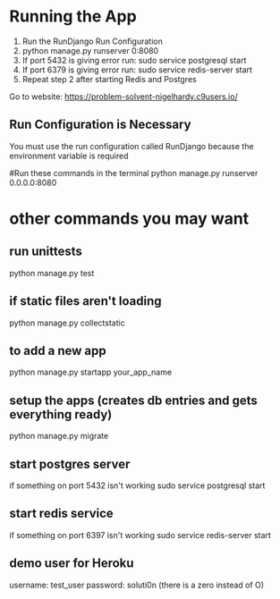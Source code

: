 # Running the App
1. Run the RunDjango Run Configuration
2. python manage.py runserver 0:8080
3. If port 5432 is giving error run: sudo service postgresql start
4. If port 6379 is giving error run: sudo service redis-server start
5. Repeat step 2 after starting Redis and Postgres

Go to website: https://problem-solvent-nigelhardy.c9users.io/

## Run Configuration is Necessary
You must use the run configuration called RunDjango because the environment variable is required

#Run these commands in the terminal
    python manage.py runserver 0.0.0.0:8080

# other commands you may want

## run unittests
python manage.py test

## if static files aren't loading
python manage.py collectstatic

## to add a new app
python manage.py startapp your_app_name

## setup the apps (creates db entries and gets everything ready)
python manage.py migrate

## start postgres server
if something on port 5432 isn't working
sudo service postgresql start

## start redis service
if something on port 6397 isn't working
sudo service redis-server start

## demo user for Heroku
username: test_user
password: soluti0n (there is a zero instead of O)
